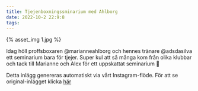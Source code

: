```yaml
---
title: Tjejenboxningssminarium med Ahlborg
date: 2022-10-2 22:9:8
tags:
---
```

<div class="postId" style="display: none;">ID: 17974878040760333</div>

<div class="postImageContainer">
{% asset_img 1.jpg %}
</div>




Idag höll proffsboxaren @marianneahlborg och hennes tränare @adsdasilva ett seminarium bara för tjejer.
Super kul att så många kom från olika klubbar och tack till Marianne och Alex för ett uppskattat seminarium 🦁

<div class="automaticGeneratedPostDescription">
Detta inlägg genereras automatiskt via vårt Instagram-flöde. För att se original-inlägget klicka <a target="_blank" href="https://www.instagram.com/p/CjOWX4pjyn3/">här</a>
</div>
<br>
